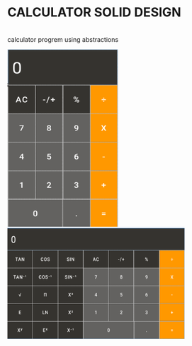 # CALCULATOR SOLID DESIGN
<br> calculator progrem using abstractions <br />


  <span >
   <img src="https://github.com/ohadsa/CALCULATOR_SOLID_DESIGN/blob/42bb3a0fdead417a3b9370dfc4e9b6667c14784c/app/src/main/res/drawable-v24/portrait_screen_shot.png" width="250" 
     height="400">
  </span>
  <span>&nbsp&nbsp&nbsp&nbsp</span>
  <span>
    <img src="https://github.com/ohadsa/CALCULATOR_SOLID_DESIGN/blob/42bb3a0fdead417a3b9370dfc4e9b6667c14784c/app/src/main/res/drawable-v24/landscape_screen_shot.png" width="400" 
     height="250" >
 </span>
